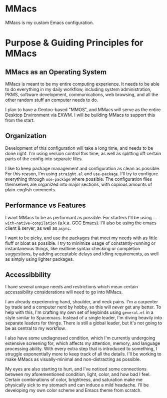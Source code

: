 # MMacs

MMacs is my custom Emacs configuration.

# Purpose & Guiding Principles for MMacs

## MMacs as an Operating System

MMacs is meant to be my entire computing experience. It needs to be able to do everything in my daily workflow, including system administration, PKMS, software development, communications, web browsing, and all the other random stuff an computer needs to do.

I plan to have a Gentoo-based "MMOS", and MMacs will serve as the entire Desktop Environment via EXWM. I will be building MMacs to support this from the start.

## Organization

Development of this configuration will take a long time, and needs to be done right. I'm using version control this time, as well as splitting off certain parts of the config into separate files.

I like to keep package management and configuration as clean as possible. For this reason, I'm using `straight.el` and `use-package`. I'll try to configure everything through `use-package` where possible. The configuration files themselves are organized into major sections, with copious amounts of plain-english comments.

## Performance vs Features

I want MMacs to be as performant as possible. For starters I'll be using `--with-native-compilation` (a.k.a. GCC Emacs). I'll also be using the emacs client & server, as well as `async`.

I want to be picky, and use the packages that meet my needs with as little fluff or bloat as possible. I try to minimize usage of constantly-running or instantaneous things, like realtime syntax checking or completion suggestions, by adding acceptable delays and idling requirements, as well as simply using lighter packages.

## Accessibbility

I have several unique needs and restrictions which mean certain accesssibility considerations will need to go into MMacs.

I am already experiencing hand, shoulder, and neck pains. I'm a carpenter by trade and a computer nerd by hobby, so this will *never* get any better. To help with this, I'm crafting my own set of keybinds using `general.el` in a style similar to Spacemacs. Instead of a single leader, I'm diving heavily into separate leaders for things. There is still a global leader, but it's not going to be as central to my workflow.

I also have some undiagnosed condition, which I'm currently undergoing extensive screening for, which affects my attention, memory, and language processing ability. With every extra step that is introduced to something, I struggle exponentially more to keep track of all the details. I'll be working to make MMacs as visually-minimal and non-distracting as possible.

My eyes are also starting to hurt, and I've noticed some connections between my aforementioned condition, light, color, and how bad I feel. Certain combinations of color, brightness, and saturation make me physically sick to my stomach and can induce a mild headache. I'll be developing my own color scheme and Emacs theme from scratch.
